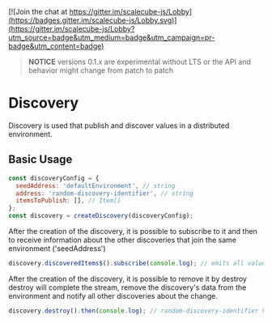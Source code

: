 [![Join the chat at https://gitter.im/scalecube-js/Lobby](https://badges.gitter.im/scalecube-js/Lobby.svg)](https://gitter.im/scalecube-js/Lobby?utm_source=badge&utm_medium=badge&utm_campaign=pr-badge&utm_content=badge)

> **NOTICE** versions 0.1.x are experimental without LTS or the API and behavior might change from patch to patch

# Discovery

Discovery is used that publish and discover values in a distributed environment.

## Basic Usage

```javascript
const discoveryConfig = {
  seedAddress: 'defaultEnvironment', // string
  address: 'random-discovery-identifier', // string
  itemsToPublish: [], // Item[]
};
const discovery = createDiscovery(discoveryConfig);
```

After the creation of the discovery, it is possible to subscribe to it
and then to receive information about the other discoveries that join the same environment ('seedAddress')

```javascript
discovery.discoveredItems$().subscribe(console.log); // emits all values from the other discoveries that are joining the same 'seedAddress'
```

After the creation of the discovery, it is possible to remove it by destroy
destroy will complete the stream, remove the discovery's data from the environment
and notify all other discoveries about the change.

```javascript
discovery.destroy().then(console.log); // random-discovery-identifier has been removed from defaultEnvironment
```
